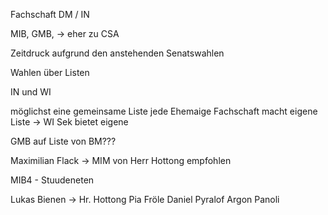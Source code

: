 Fachschaft DM / IN

MIB, GMB, -> eher zu CSA

Zeitdruck aufgrund den anstehenden Senatswahlen

Wahlen über Listen 

IN und WI 

möglichst eine gemeinsame Liste
jede Ehemaige Fachschaft macht eigene Liste -> WI Sek bietet eigene 

GMB auf Liste von BM???

Maximilian Flack -> MIM 
von Herr Hottong empfohlen


MIB4 - Stuudeneten

Lukas Bienen -> Hr. Hottong
Pia Fröle
Daniel Pyralof
Argon Panoli